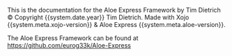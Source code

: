 This is the documentation for the Aloe Express Framework by Tim Dietrich
© Copyright {{system.date.year}} Tim Dietrich. Made with Xojo {{system.meta.xojo-version}} & Aloe Express {{system.meta.aloe-version}}.

The Aloe Express Framework can be found at https://github.com/eurog33k/Aloe-Express
